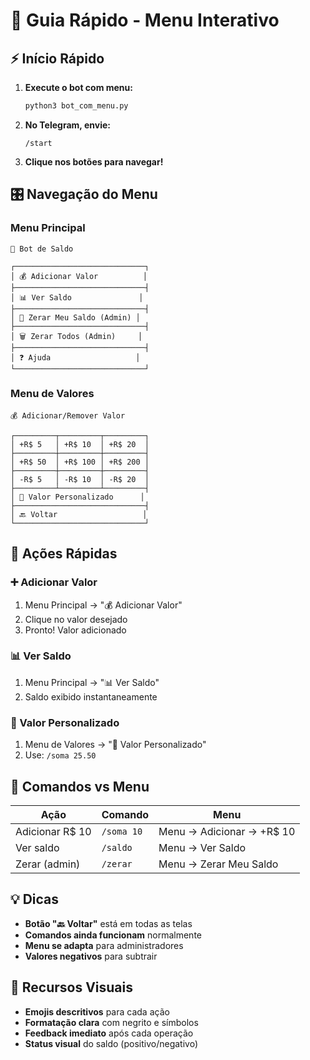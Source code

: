 # 🚀 Guia Rápido - Menu Interativo

## ⚡ Início Rápido

1. **Execute o bot com menu:**
   ```bash
   python3 bot_com_menu.py
   ```

2. **No Telegram, envie:**
   ```
   /start
   ```

3. **Clique nos botões para navegar!**

## 🎛️ Navegação do Menu

### Menu Principal
```
🤖 Bot de Saldo

┌─────────────────────────────┐
│ 💰 Adicionar Valor          │
├─────────────────────────────┤
│ 📊 Ver Saldo               │
├─────────────────────────────┤
│ 🔄 Zerar Meu Saldo (Admin) │
├─────────────────────────────┤
│ 🗑️ Zerar Todos (Admin)     │
├─────────────────────────────┤
│ ❓ Ajuda                   │
└─────────────────────────────┘
```

### Menu de Valores
```
💰 Adicionar/Remover Valor

┌─────────┬─────────┬─────────┐
│ +R$ 5   │ +R$ 10  │ +R$ 20  │
├─────────┼─────────┼─────────┤
│ +R$ 50  │ +R$ 100 │ +R$ 200 │
├─────────┼─────────┼─────────┤
│ -R$ 5   │ -R$ 10  │ -R$ 20  │
├─────────┴─────────┴─────────┤
│ 💬 Valor Personalizado      │
├─────────────────────────────┤
│ 🔙 Voltar                   │
└─────────────────────────────┘
```

## 🎯 Ações Rápidas

### ➕ Adicionar Valor
1. Menu Principal → "💰 Adicionar Valor"
2. Clique no valor desejado
3. Pronto! Valor adicionado

### 📊 Ver Saldo
1. Menu Principal → "📊 Ver Saldo"
2. Saldo exibido instantaneamente

### 💬 Valor Personalizado
1. Menu de Valores → "💬 Valor Personalizado"
2. Use: `/soma 25.50`

## 🔄 Comandos vs Menu

| Ação | Comando | Menu |
|------|---------|------|
| Adicionar R$ 10 | `/soma 10` | Menu → Adicionar → +R$ 10 |
| Ver saldo | `/saldo` | Menu → Ver Saldo |
| Zerar (admin) | `/zerar` | Menu → Zerar Meu Saldo |

## 💡 Dicas

- **Botão "🔙 Voltar"** está em todas as telas
- **Comandos ainda funcionam** normalmente
- **Menu se adapta** para administradores
- **Valores negativos** para subtrair

## 🎨 Recursos Visuais

- **Emojis descritivos** para cada ação
- **Formatação clara** com negrito e símbolos
- **Feedback imediato** após cada operação
- **Status visual** do saldo (positivo/negativo)

